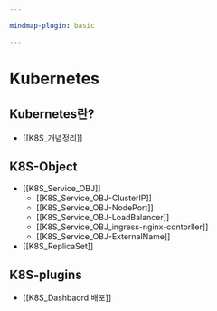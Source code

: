 ```yaml
---

mindmap-plugin: basic

---
```

# Kubernetes
## Kubernetes란?
- [[K8S_개념정리]]
## K8S-Object
- [[K8S_Service_OBJ]]
	- [[K8S_Service_OBJ-ClusterIP]]
	- [[K8S_Service_OBJ-NodePort]]
	- [[K8S_Service_OBJ-LoadBalancer]]
	- [[K8S_Service_OBJ_ingress-nginx-contorller]]
	- [[K8S_Service_OBJ-ExternalName]]
- [[K8S_ReplicaSet]]
## K8S-plugins
- [[K8S_Dashbaord 배포]]